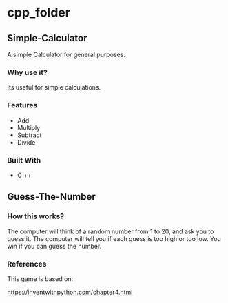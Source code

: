 # cpp_folder

## Simple-Calculator

A simple Calculator for general purposes.

### Why use it?

Its useful for simple calculations.

### Features

* Add
* Multiply
* Subtract
* Divide

### Built With
* C ++


## Guess-The-Number

### How this works?

The computer will think of a random number from 1 to 20, and ask you to guess it. The computer will tell you if each guess is too high or too low. You win if you can guess the number.


### References

This game is based on:

https://inventwithpython.com/chapter4.html
